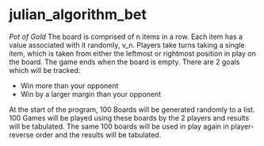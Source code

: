 # julian_algorithm_bet

*Pot of Gold*
The board is comprised of n items in a row.  Each item has a value associated with it randomly, v_n.
Players take turns taking a single item, which is taken from either the leftmost or rightmost position in play on the board.
The game ends when the board is empty.
There are 2 goals which will be tracked:
- Win more than your opponent
- Win by a larger margin than your opponent

At the start of the program, 100 Boards will be generated randomly to a list.
100 Games will be played using these boards by the 2 players and results will be tabulated.
The same 100 boards will be used in play again in player-reverse order and the results will be tabulated.